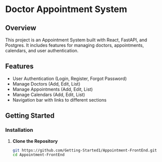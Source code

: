 # Doctor Appointment System

## Overview

This project is an Appointment System built with React, FastAPI, and Postgres. It includes features for managing doctors, appointments, calendars, and user authentication.

## Features

- User Authentication (Login, Register, Forgot Password)
- Manage Doctors (Add, Edit, List)
- Manage Appointments (Add, Edit, List)
- Manage Calendars (Add, Edit, List)
- Navigation bar with links to different sections

## Getting Started

### Installation

1. **Clone the Repository**

   ```bash
   git https://github.com/Getting-Started1/Appointment-FrontEnd.git 
   cd Appointment-FrontEnd
